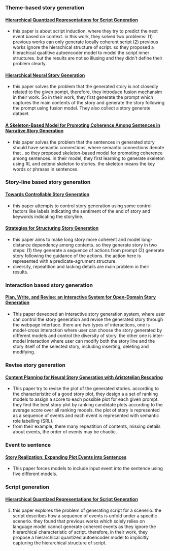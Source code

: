 ### Theme-based story generation
#### [Hierarchical Quantized Representations for Script Generation](https://arxiv.org/abs/1808.09542)
- this paper is about script induction, where they try to predict the next event based on context. in this work, they solved two problems: (1) previous works can only generate locally coherent script (2) previous works ignore the hierachical structure of script. so they proposed a hierachical quatitive autoencoder model to model the script inner structures. but the results are not so illusing and they didn't define their problem clearly. 

#### [Hierarchical Neural Story Generation](https://www.aclweb.org/anthology/P18-1082.pdf)
- this paper solves the problem that the generated story is not closedly related to the given pompt, therefore, they introduce fusion mechansim in their work. So in their work, they first generate the prompt which captures the main contents of the story and generate the story following the prompt using fusion model. They also collect a story generate dataset. 

#### [A Skeleton-Based Model for Promoting Coherence Among Sentences in Narrative Story Generation](https://www.aclweb.org/anthology/D18-1462.pdf)
- this paper solves the problem that the sentences in generated story should have semantic connections, where semantic connections denote that . so they proposed skeleton-based model for promoting coherence among sentences. in their model, they first learning to generate skeleton using RL and extend skeleton to stories. the skeleton means the key words or phrases in sentences.

### Story-line based story generation
#### [Towards Controllable Story Generation](https://pdfs.semanticscholar.org/f9de/0d4a5adefc59bfb033f162d8a4a5212882cf.pdf?_ga=2.186340393.1437532588.1602585748-917632008.1599084173&_gac=1.159122888.1599460111.CjwKCAjwkdL6BRAREiwA-kiczH95rmO86D0s6vqHi4gsT7dhL-quGeLMV0UDh8OIocXSHdRTGup0PxoCLKsQAvD_BwE)
- this paper attempts to control story generation using some control factors like labels indicating the sentiment of the end of story and keywords indicating the storyline. 

#### [Strategies for Structuring Story Generation](https://arxiv.org/pdf/1902.01109.pdf)
- this paper aims to make long story more coherent and model long-distance dependency among contents. so they generate story in two steps: (1) they generate a sequence of actions from prompt (2) generate story following the guidance of the actions. the action here is represented with a predicate-agrument structure. 
- diversity, repeatition and lacking details are main problem in their results. 

### Interaction based story generation
#### [Plan, Write, and Revise: an Interactive System for Open-Domain Story Generation](https://www.aclweb.org/anthology/N19-4016.pdf)
- This paper deveoped an interactive story generation system, where user can control the story generation and revise the generated story through the webpage interface. there are two types of interactions, one is model-cross interaction where user can choose the story generated by different models and control the diversity of story. the other one is inter-model interaction where user can modify both the story line and the story itself of the selected story, including inserting, deleting and modifying.  


### Revise story generation
#### [Content Planning for Neural Story Generation with Aristotelian Rescoring](https://arxiv.org/pdf/2009.09870.pdf)
- This paper try to revise the plot of the generated stories. according to the characteristirc of a good story plot, they design a a set of ranking models to assign a score to each possible plot for each given prompt. they find the best story plot by ranking candidate plots according to the average score over all ranking models. the plot of story is represented as a sequence of events and each event is represented with semantic role labelling (SRL).
- from their example, there many repeatition of contents, missing details about events, the order of events may be chaotic.  


### Event to sentence
#### [Story Realization: Expanding Plot Events into Sentences](https://arxiv.org/pdf/1909.03480.pdf)
- This paper forces models to include input event into the sentence using five different models. 


### Script generation
#### [Hierarchical Quantized Representations for Script Generation]()
1. this paper explores the problem of generating script for a scenerio. the script describes how a sequence of events is unfold under a specific scenerio. they found that previous works which solely relies on language model cannot generate coherent events as they ignore the hierarchical characteristic of script. therefore, in their work, they propose a hierarchical quantized autoencoder model to implicitly capturing the hierarchical structure of script.
